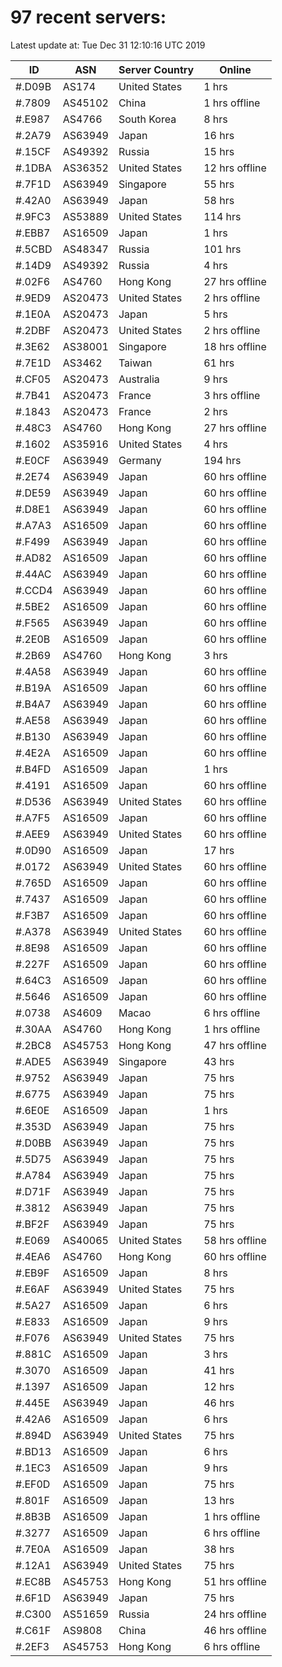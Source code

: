 # 97 recent servers:

Latest update at: Tue Dec 31 12:10:16 UTC 2019

| ID | ASN | Server Country | Online |
| -- | --- | -------------- | ------ |
| #.D09B | AS174 | United States | 1 hrs |
| #.7809 | AS45102 | China | 1 hrs offline |
| #.E987 | AS4766 | South Korea | 8 hrs |
| #.2A79 | AS63949 | Japan | 16 hrs |
| #.15CF | AS49392 | Russia | 15 hrs |
| #.1DBA | AS36352 | United States | 12 hrs offline |
| #.7F1D | AS63949 | Singapore | 55 hrs |
| #.42A0 | AS63949 | Japan | 58 hrs |
| #.9FC3 | AS53889 | United States | 114 hrs |
| #.EBB7 | AS16509 | Japan | 1 hrs |
| #.5CBD | AS48347 | Russia | 101 hrs |
| #.14D9 | AS49392 | Russia | 4 hrs |
| #.02F6 | AS4760 | Hong Kong | 27 hrs offline |
| #.9ED9 | AS20473 | United States | 2 hrs offline |
| #.1E0A | AS20473 | Japan | 5 hrs |
| #.2DBF | AS20473 | United States | 2 hrs offline |
| #.3E62 | AS38001 | Singapore | 18 hrs offline |
| #.7E1D | AS3462 | Taiwan | 61 hrs |
| #.CF05 | AS20473 | Australia | 9 hrs |
| #.7B41 | AS20473 | France | 3 hrs offline |
| #.1843 | AS20473 | France | 2 hrs |
| #.48C3 | AS4760 | Hong Kong | 27 hrs offline |
| #.1602 | AS35916 | United States | 4 hrs |
| #.E0CF | AS63949 | Germany | 194 hrs |
| #.2E74 | AS63949 | Japan | 60 hrs offline |
| #.DE59 | AS63949 | Japan | 60 hrs offline |
| #.D8E1 | AS63949 | Japan | 60 hrs offline |
| #.A7A3 | AS16509 | Japan | 60 hrs offline |
| #.F499 | AS63949 | Japan | 60 hrs offline |
| #.AD82 | AS16509 | Japan | 60 hrs offline |
| #.44AC | AS63949 | Japan | 60 hrs offline |
| #.CCD4 | AS63949 | Japan | 60 hrs offline |
| #.5BE2 | AS16509 | Japan | 60 hrs offline |
| #.F565 | AS63949 | Japan | 60 hrs offline |
| #.2E0B | AS16509 | Japan | 60 hrs offline |
| #.2B69 | AS4760 | Hong Kong | 3 hrs |
| #.4A58 | AS63949 | Japan | 60 hrs offline |
| #.B19A | AS16509 | Japan | 60 hrs offline |
| #.B4A7 | AS63949 | Japan | 60 hrs offline |
| #.AE58 | AS63949 | Japan | 60 hrs offline |
| #.B130 | AS63949 | Japan | 60 hrs offline |
| #.4E2A | AS16509 | Japan | 60 hrs offline |
| #.B4FD | AS16509 | Japan | 1 hrs |
| #.4191 | AS16509 | Japan | 60 hrs offline |
| #.D536 | AS63949 | United States | 60 hrs offline |
| #.A7F5 | AS16509 | Japan | 60 hrs offline |
| #.AEE9 | AS63949 | United States | 60 hrs offline |
| #.0D90 | AS16509 | Japan | 17 hrs |
| #.0172 | AS63949 | United States | 60 hrs offline |
| #.765D | AS16509 | Japan | 60 hrs offline |
| #.7437 | AS16509 | Japan | 60 hrs offline |
| #.F3B7 | AS16509 | Japan | 60 hrs offline |
| #.A378 | AS63949 | United States | 60 hrs offline |
| #.8E98 | AS16509 | Japan | 60 hrs offline |
| #.227F | AS16509 | Japan | 60 hrs offline |
| #.64C3 | AS16509 | Japan | 60 hrs offline |
| #.5646 | AS16509 | Japan | 60 hrs offline |
| #.0738 | AS4609 | Macao | 6 hrs offline |
| #.30AA | AS4760 | Hong Kong | 1 hrs offline |
| #.2BC8 | AS45753 | Hong Kong | 47 hrs offline |
| #.ADE5 | AS63949 | Singapore | 43 hrs |
| #.9752 | AS63949 | Japan | 75 hrs |
| #.6775 | AS63949 | Japan | 75 hrs |
| #.6E0E | AS16509 | Japan | 1 hrs |
| #.353D | AS63949 | Japan | 75 hrs |
| #.D0BB | AS63949 | Japan | 75 hrs |
| #.5D75 | AS63949 | Japan | 75 hrs |
| #.A784 | AS63949 | Japan | 75 hrs |
| #.D71F | AS63949 | Japan | 75 hrs |
| #.3812 | AS63949 | Japan | 75 hrs |
| #.BF2F | AS63949 | Japan | 75 hrs |
| #.E069 | AS40065 | United States | 58 hrs offline |
| #.4EA6 | AS4760 | Hong Kong | 60 hrs offline |
| #.EB9F | AS16509 | Japan | 8 hrs |
| #.E6AF | AS63949 | United States | 75 hrs |
| #.5A27 | AS16509 | Japan | 6 hrs |
| #.E833 | AS16509 | Japan | 9 hrs |
| #.F076 | AS63949 | United States | 75 hrs |
| #.881C | AS16509 | Japan | 3 hrs |
| #.3070 | AS16509 | Japan | 41 hrs |
| #.1397 | AS16509 | Japan | 12 hrs |
| #.445E | AS63949 | Japan | 46 hrs |
| #.42A6 | AS16509 | Japan | 6 hrs |
| #.894D | AS63949 | United States | 75 hrs |
| #.BD13 | AS16509 | Japan | 6 hrs |
| #.1EC3 | AS16509 | Japan | 9 hrs |
| #.EF0D | AS16509 | Japan | 75 hrs |
| #.801F | AS16509 | Japan | 13 hrs |
| #.8B3B | AS16509 | Japan | 1 hrs offline |
| #.3277 | AS16509 | Japan | 6 hrs offline |
| #.7E0A | AS16509 | Japan | 38 hrs |
| #.12A1 | AS63949 | United States | 75 hrs |
| #.EC8B | AS45753 | Hong Kong | 51 hrs offline |
| #.6F1D | AS63949 | Japan | 75 hrs |
| #.C300 | AS51659 | Russia | 24 hrs offline |
| #.C61F | AS9808 | China | 46 hrs offline |
| #.2EF3 | AS45753 | Hong Kong | 6 hrs offline |

